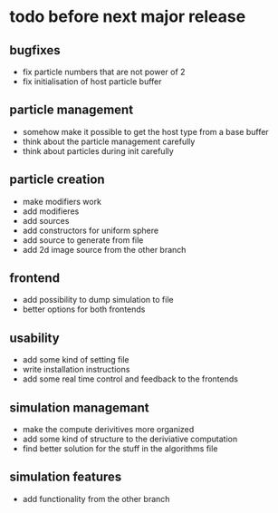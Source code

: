 # todo before next major release

## bugfixes
- fix particle numbers that are not power of 2
- fix initialisation of host particle buffer

## particle management
- somehow make it possible to get the host type from a base buffer
- think about the particle management carefully
- think about particles during init carefully

## particle creation
- make modifiers work
- add modifieres
- add sources
- add constructors for uniform sphere
- add source to generate from file
- add 2d image source from the other branch

## frontend
- add possibility to dump simulation to file
- better options for both frontends

## usability
- add some kind of setting file
- write installation instructions
- add some real time control and feedback to the frontends

## simulation managemant
- make the compute derivitives more organized
- add some kind of structure to the deriviative computation
- find better solution for the stuff in the algorithms file

## simulation features
- add functionality from the other branch

